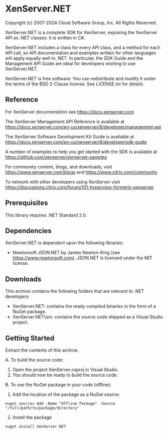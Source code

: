 # XenServer.NET

Copyright (c) 2007-2024 Cloud Software Group, Inc. All Rights Reserved.

XenServer.NET is a complete SDK for XenServer, exposing the XenServer
API as .NET classes. It is written in C#.

XenServer.NET includes a class for every API class, and a method for each API
call, so API documentation and examples written for other languages will apply
equally well to .NET. In particular, the SDK Guide and the Management API Guide
are ideal for developers wishing to use XenServer.NET.

XenServer.NET is free software. You can redistribute and modify it under the
terms of the BSD 2-Clause license. See LICENSE.txt for details.

## Reference

For XenServer documentation see <https://docs.xenserver.com>

The XenServer Management API Reference is available at
<https://docs.xenserver.com/en-us/xenserver/8/developer/management-api>

The XenServer Software Development Kit Guide is available at
<https://docs.xenserver.com/en-us/xenserver/8/developer/sdk-guide>

A number of examples to help you get started with the SDK is available at
<https://github.com/xenserver/xenserver-samples>

For community content, blogs, and downloads, visit
<https://www.xenserver.com/blogs> and <https://www.citrix.com/community>

To network with other developers using XenServer visit
<https://discussions.citrix.com/forum/101-hypervisor-formerly-xenserver>

## Prerequisites

This library requires .NET Standard 2.0.

## Dependencies

XenServer.NET is dependent upon the following libraries:

- Newtonsoft JSON.NET by James Newton-King (see <https://www.newtonsoft.com>).
  JSON.NET is licensed under the MIT license.

## Downloads

This archive contains the following folders that are relevant to .NET developers:

- XenServer.NET: contains the ready compiled binaries in the form of a NuGet package.
- XenServer.NET\src: contains the source code shipped as a Visual Studio project.

## Getting Started

Extract the contents of this archive.

A. To build the source code:

  1. Open the project XenServer.csproj in Visual Studio.
  2. You should now be ready to build the source code.

B. To use the NuGet package in your code (offline):

  1. Add the location of the package as a NuGet source:

  ```pwsh
  nuget sources Add -Name "Offline Package" -Source "/full/path/to/package/directory"
  ```

  2. Install the package

  ```pwsh
  nuget install XenServer.NET
  ```

